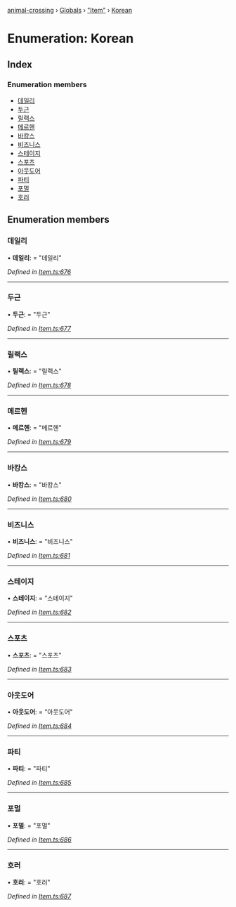 [animal-crossing](../README.md) › [Globals](../globals.md) › ["Item"](../modules/_item_.md) › [Korean](_item_.korean.md)

# Enumeration: Korean

## Index

### Enumeration members

* [데일리](_item_.korean.md#데일리)
* [두근](_item_.korean.md#두근)
* [릴랙스](_item_.korean.md#릴랙스)
* [메르헨](_item_.korean.md#메르헨)
* [바캉스](_item_.korean.md#바캉스)
* [비즈니스](_item_.korean.md#비즈니스)
* [스테이지](_item_.korean.md#스테이지)
* [스포츠](_item_.korean.md#스포츠)
* [아웃도어](_item_.korean.md#아웃도어)
* [파티](_item_.korean.md#파티)
* [포멀](_item_.korean.md#포멀)
* [호러](_item_.korean.md#호러)

## Enumeration members

###  데일리

• **데일리**: = "데일리"

*Defined in [Item.ts:676](https://github.com/Norviah/animal-crossing/blob/37c048c/module/types/Item.ts#L676)*

___

###  두근

• **두근**: = "두근"

*Defined in [Item.ts:677](https://github.com/Norviah/animal-crossing/blob/37c048c/module/types/Item.ts#L677)*

___

###  릴랙스

• **릴랙스**: = "릴랙스"

*Defined in [Item.ts:678](https://github.com/Norviah/animal-crossing/blob/37c048c/module/types/Item.ts#L678)*

___

###  메르헨

• **메르헨**: = "메르헨"

*Defined in [Item.ts:679](https://github.com/Norviah/animal-crossing/blob/37c048c/module/types/Item.ts#L679)*

___

###  바캉스

• **바캉스**: = "바캉스"

*Defined in [Item.ts:680](https://github.com/Norviah/animal-crossing/blob/37c048c/module/types/Item.ts#L680)*

___

###  비즈니스

• **비즈니스**: = "비즈니스"

*Defined in [Item.ts:681](https://github.com/Norviah/animal-crossing/blob/37c048c/module/types/Item.ts#L681)*

___

###  스테이지

• **스테이지**: = "스테이지"

*Defined in [Item.ts:682](https://github.com/Norviah/animal-crossing/blob/37c048c/module/types/Item.ts#L682)*

___

###  스포츠

• **스포츠**: = "스포츠"

*Defined in [Item.ts:683](https://github.com/Norviah/animal-crossing/blob/37c048c/module/types/Item.ts#L683)*

___

###  아웃도어

• **아웃도어**: = "아웃도어"

*Defined in [Item.ts:684](https://github.com/Norviah/animal-crossing/blob/37c048c/module/types/Item.ts#L684)*

___

###  파티

• **파티**: = "파티"

*Defined in [Item.ts:685](https://github.com/Norviah/animal-crossing/blob/37c048c/module/types/Item.ts#L685)*

___

###  포멀

• **포멀**: = "포멀"

*Defined in [Item.ts:686](https://github.com/Norviah/animal-crossing/blob/37c048c/module/types/Item.ts#L686)*

___

###  호러

• **호러**: = "호러"

*Defined in [Item.ts:687](https://github.com/Norviah/animal-crossing/blob/37c048c/module/types/Item.ts#L687)*
